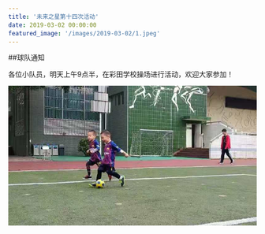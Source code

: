 ```yaml
---
title: '未来之星第十四次活动'
date: 2019-03-02 00:00:00
featured_image: '/images/2019-03-02/1.jpeg'
---
```


##球队通知

各位小队员，明天上午9点半，在彩田学校操场进行活动，欢迎大家参加！

<div class="gallery" data-columns="2">
    <img src="/images/2019-03-02/1.jpeg">                                                                
</div>